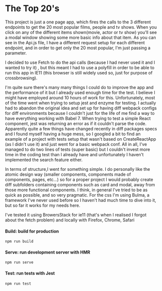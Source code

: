 # The Top 20's

This project is just a one page app, which fires the calls to the 3 different endpoints to get the 20 most popular films, people and tv shows. When you click on any of the different items shown(movie, actor or tv show) you'll see a modal window showing some more basic info about that item. 
As you can see in the Api.js file, I have a different request setup for each different endpoint, and in order to get only the 20 most popular, I'm just passing a parameter.

I decided to use Fetch to do the api calls (because I had never used it and I wanted to try it) , but this meant I had to use a polyfill in order to be able to run this app in IE11 (this browser is still widely used so, just for purpose of crossbrowsing). 

I'm quite sure there's many many things I could do to improve the app and the performance of it but I already used enough time for the test.
I believe I might have employed around 10 hours of work for this. Unfortunately, most of the time went when trying to setup jest and enzyme for testing. I actually had to abandon the original idea and set up for having diff webpack configs for diff environments because I couldn't just for the life of me find a way to have everything working with Babel 7. When trying to test a simple React component, jest was returning an error as if it couldn't parse the code.
Apparently quite a few things have changed recently in diff packages specs and I found myself having a huge mess, so I googled a bit to find an example of a project with tests setup that wasn't based on CreateReactApp (as I didn't use it) and just went for a basic webpack conf. All in all, I've managed to do two lines of tests (super basic) but I couldn't invest more time in the coding test than I already have and unfortunately I haven't implemented the search feature either. 

In terms of structure,I went for something simple. I do personally like the atomic design way (smaller components, components made of components, pages, etc...) so for a proper project I would probably create diff subfolders containing components such as card and modal, away from those more functional components. 
I think, in general I've tried to be as quick as possible, and so very pragmatic.
For the css I'm using Bulma, a framework I've never used before so I haven't had much time to dive into it, but so far it works for my needs here.

I've tested it using BrowersStack for ie11 (that's when I realised I forgot about the fetch problem) and locally with Firefox, Chrome, Safari






#### Build: build for production
`npm run build`

#### Serve: run development server with HMR
`npm run serve`

#### Test: run tests with Jest
`npm run test`
